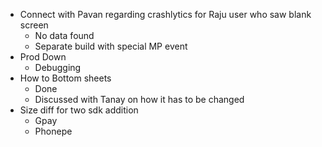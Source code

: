 - Connect with Pavan regarding crashlytics for Raju user who saw blank screen 
	- No data found
	- Separate build with special MP event
- Prod Down 
	- Debugging
- How to Bottom sheets
	- Done
	- Discussed with Tanay on how it has to be changed
- Size diff for two sdk addition
	- Gpay
	- Phonepe